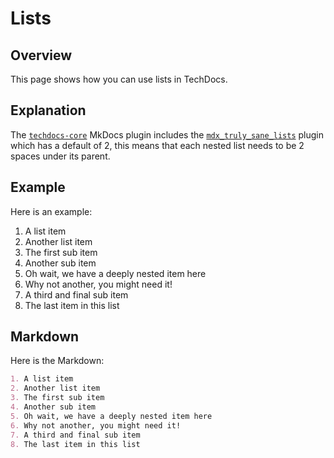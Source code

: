 # Lists

## Overview

This page shows how you can use lists in TechDocs.

## Explanation

The [`techdocs-core`](https://github.com/backstage/mkdocs-techdocs-core) MkDocs plugin includes the [`mdx_truly_sane_lists`](https://github.com/radude/mdx_truly_sane_lists) plugin which has a default of 2, this means that each nested list needs to be 2 spaces under its parent.

## Example

Here is an example:

1. A list item
2. Another list item
3. The first sub item
4. Another sub item
5. Oh wait, we have a deeply nested item here
6. Why not another, you might need it!
7. A third and final sub item
8. The last item in this list

## Markdown

Here is the Markdown:

```markdown
1. A list item
2. Another list item
3. The first sub item
4. Another sub item
5. Oh wait, we have a deeply nested item here
6. Why not another, you might need it!
7. A third and final sub item
8. The last item in this list
```
